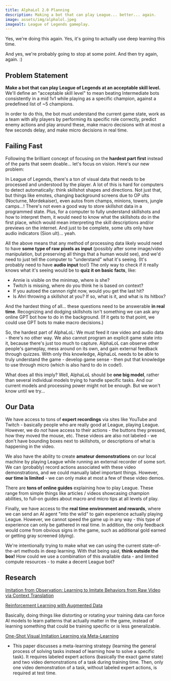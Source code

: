 ```yaml
---
title: AlphaLol 2.0 Planning
description: Making a bot that can play League... better... again.
image: assets/img/alphalol.jpeg
imagealt: League of Legends gameplay.
---
```


Yes, we're doing this again. Yes, it's going to actually use deep learning this time.

And yes, we're probably going to stop at some point. And then try again, again. :)

## Problem Statement

**Make a bot that can play League of Legends at an acceptable skill level.** We'll define an "acceptable skill level" to mean beating Intermediate bots consistently in a mid 1v1 while playing as a specific champion, against a predefined list of ~5 champions.

In order to do this, the bot must understand the current game state, work as a team with ally players by performing its specific role correctly, predict enemy actions and play around these, make macro decisions with at most a few seconds delay, and make micro decisions in real time.

## Failing Fast

Following the brilliant concept of focusing on the **hardest part first** instead of the parts that seem doable... let's focus on vision. Here's our new problem:

In League of Legends, there's a ton of visual data that needs to be processed and understood by the player. A lot of this is hard for computers to detect automatically: think skillshot shapes and directions. Not just that, but things like emotes, changing background screens due to OP ults (Nocturne, Mordekaiser), even autos from champs, minions, towers, jungle camps...! There's not even a good way to store skillshot data in a programmed state. Plus, for a computer to fully understand skillshots and how to interpret them, it would need to know what the skillshots do in the first place, which would mean interpreting the skill descriptions and/or previews on the internet. And just to be complete, some ults only have audio indicators (Sion ult)... yeah.

All the above means that any method of processing data likely would need to have **some type of raw pixels as input** (possibly after some image/video manipulation, but preserving all things that a human would see), and we'd need to just tell the computer to "understand" what it's seeing. (It's probably need to have **audio input** too!) The only way to check if it really knows what it's seeing would be to **quiz it on basic facts**, like:

- Annie is visible on the minimap, where is she?
- Twitch is missing, where do you think he is based on context?
- If you autoed the cannon right now, would you get the last hit?
- Is Ahri throwing a skillshot at you? If so, what is it, and what is its hitbox?

And the hardest thing of all... these questions need to be answerable **in real time**. Recognizing and dodging skillshots isn't something we can ask any online GPT bot how to do in the background. (If it gets to that point, we could use GPT bots to make macro decisions.)

So, the hardest part of AlphaLoL: We must feed it raw video and audio data - there's no other way. We also cannot program an explicit game state into it, because there's just too much to capture. AlphaLoL can observe other people's gameplay, mess around on its own, and gain external feedback through quizzes. With only this knowledge, AlphaLoL needs to be able to truly understand the game - develop game sense - then put that knowledge to use through micro (which is also hard to do in code!).

What does all this imply? Well, AlphaLoL should be **one big model**, rather than several individual models trying to handle specific tasks. And our current models and processing power might not be enough. But we won't know until we try...

## Our Data

We have access to tons of **expert recordings** via sites like YouTube and Twitch - basically people who are really good at League, playing League. However, we do *not* have access to their actions - the buttons they pressed, how they moved the mouse, etc. These videos are also not labeled - we don't have bounding boxes next to skillshots, or descriptions of what is happening in the video.

We also have the ability to create **amateur demonstrations** on our local machine by playing League while running an external recorder of some sort. We can (probably) record actions associated with these video demonstrations, and we could manually label important things. However, **our time is limited** - we can only make at most a few of these video demos.

There are **tons of online guides** explaining how to play League. These range from simple things like articles / videos showcasing champion abilities, to full-on guides about macro and micro tips at all levels of play.

Finally, we have access to the **real time environment and rewards**, where we can send an AI agent "into the wild" to gain experience actually playing League. However, we cannot speed the game up in any way - this type of experience can only be gathered in real time. In addition, the only feedback would come from obvious signs in the game, such as additional gold earned or getting gray screened (dying).

We're intentionally trying to make what we can using the current state-of-the-art methods in deep learning. With that being said, **think outside the box!** How could we use a combination of this available data - and limited compute resources - to make a decent League bot? 

## Research

[Imitation from Observation: Learning to Imitate Behaviors from Raw Video via Context Translation](https://www2.eecs.berkeley.edu/Pubs/TechRpts/2018/EECS-2018-37.pdf)

[Reinforcement Learning with Augmented Data](https://mishalaskin.github.io/rad/)

Basically, doing things like distorting or rotating your training data can force AI models to learn patterns that actually matter in the game, instead of learning something that could be training specific or is less generalizable.

[One-Shot Visual Imitation Learning via Meta-Learning](http://proceedings.mlr.press/v78/finn17a/finn17a.pdf)

- This paper discusses a meta-learning strategy (learning the general process of solving tasks instead of learning how to solve a specific task). It requires labeled expert actions (basically the exact game state) and two video demonstrations of a task during training time. Then, only one video demonstration of a task, without labeled expert actions, is required at test time.
